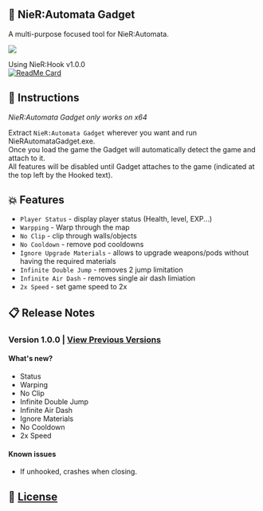 ## :hammer: NieR:Automata Gadget

A multi-purpose focused tool for NieR:Automata.

<img src="https://github.com/Asiern/NieRAutomataGadget/blob/master/README/img.JPG" />

Using NieR:Hook v1.0.0 <br>
[![ReadMe Card](https://github-readme-stats.vercel.app/api/pin/?username=asiern&repo=NieRHook)](https://github.com/asiern/NieRHook)

## :page_facing_up: Instructions

_NieR:Automata Gadget only works on x64_

Extract `NieR:Automata Gadget` wherever you want and run NieRAutomataGadget.exe.<br>
Once you load the game the Gadget will automatically detect the game and attach to it.<br>
All features will be disabled until Gadget attaches to the game (indicated at the top left by the Hooked text).

## :boom: Features

- `Player Status` - display player status (Health, level, EXP...)
- `Warpping` - Warp through the map
- `No Clip` - clip through walls/objects
- `No Cooldown` - remove pod cooldowns
- `Ignore Upgrade Materials` - allows to upgrade weapons/pods without having the required materials
- `Infinite Double Jump` - removes 2 jump limitation
- `Infinite Air Dash` - removes single air dash limiation
- `2x Speed` - set game speed to 2x

## :clipboard: Release Notes

### Version 1.0.0 | [View Previous Versions](Notes.md)

#### What's new?

- Status
- Warping
- No Clip
- Infinite Double Jump
- Infinite Air Dash
- Ignore Materials
- No Cooldown
- 2x Speed

#### Known issues

- If unhooked, crashes when closing.

## :page_with_curl: [License](License)
